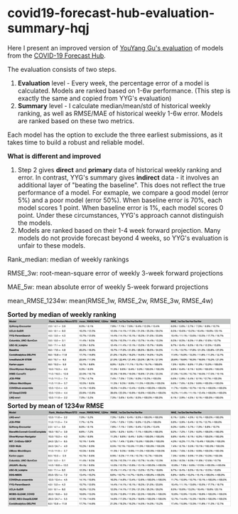 # covid19-forecast-hub-evaluation-summary-hqj

Here I present an improved version of [YouYang Gu's evaluation](https://github.com/youyanggu/covid19-forecast-hub-evaluation) of models from the [COVID-19 Forecast Hub](https://github.com/reichlab/covid19-forecast-hub).

The evaluation consists of two steps.
1. **Evaluation** level - Every week, the percentage error of a model is calculated. Models are ranked based on 1-6w performance. (This step is exactly the same and copied from YYG's evaluation)
2. **Summary** level - I calculate median/mean/std of historical weekly ranking, as well as RMSE/MAE of historical weekly 1-6w error. Models are ranked based on these two metrics.

Each model has the option to exclude the three earliest submissions, as it takes time to build a robust and reliable model.

**What is different and improved**
1. Step 2 gives **direct** and **primary** data of historical weekly ranking and error. In contrast, YYG's summary gives **indirect** data - it involves an additional layer of "beating the baseline". This does not reflect the true performance of a model. For exmaple, we compare a good model (error 5%) and a poor model (error 50%). When baseline error is 70%, each model scores 1 point. When baseline error is 1%, each model scores 0 point. Under these circumstances, YYG's approach cannot distinguish the models.
2. Models are ranked based on their 1-4 week forward projection. Many models do not provide forecast beyond 4 weeks, so YYG's evaluation is unfair to these models. 


Rank_median: median of weekly rankings

RMSE_3w: root-mean-square error of weekly 3-week forward projections

MAE_5w: mean absolute error of weekly 5-week forward projections

mean_RMSE_1234w: mean(RMSE_1w, RMSE_2w, RMSE_3w, RMSE_4w)

**Sorted by median of weekly ranking**
![Sorted by median of weekly ranking](https://github.com/qjhong/covid19-forecast-hub-evaluation-summary-hqj/blob/main/Rank_Summary.png)
**Sorted by mean of 1234w RMSE**
![Sorted by mean of 1234w RMSE](https://github.com/qjhong/covid19-forecast-hub-evaluation-summary-hqj/blob/main/Rank_RMSE_Summary.png)
